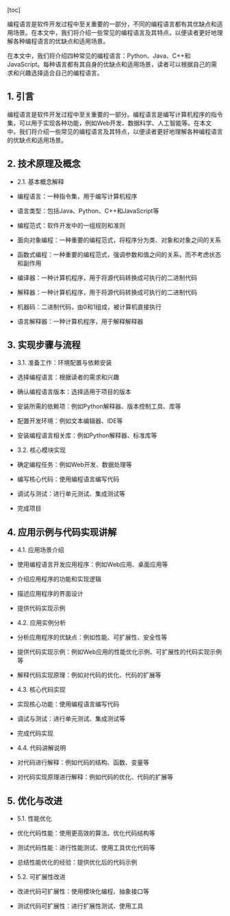 
[toc]                    
                
                
编程语言是软件开发过程中至关重要的一部分，不同的编程语言都有其优缺点和适用场景。在本文中，我们将介绍一些常见的编程语言及其特点，以便读者更好地理解各种编程语言的优缺点和适用场景。

在本文中，我们将介绍四种常见的编程语言：Python、Java、C++和JavaScript。每种语言都有其自身的优缺点和适用场景，读者可以根据自己的需求和兴趣选择适合自己的编程语言。

## 1. 引言

编程语言是软件开发过程中至关重要的一部分。编程语言是编写计算机程序的指令集，可以用于实现各种功能，例如Web开发、数据科学、人工智能等。在本文中，我们将介绍一些常见的编程语言及其特点，以便读者更好地理解各种编程语言的优缺点和适用场景。

## 2. 技术原理及概念

- 2.1. 基本概念解释

- 编程语言：一种指令集，用于编写计算机程序
- 语言类型：包括Java、Python、C++和JavaScript等
- 编程范式：软件开发中的一组规则和准则
- 面向对象编程：一种重要的编程范式，将程序分为类、对象和对象之间的关系
- 函数式编程：一种重要的编程范式，强调参数和值之间的关系，而不考虑状态和副作用
- 编译器：一种计算机程序，用于将源代码转换成可执行的二进制代码
- 解释器：一种计算机程序，用于将源代码转换成可执行的二进制代码
- 机器码：二进制代码，由0和1组成，被计算机直接执行
- 语言解释器：一种计算机程序，用于解释解释器

## 3. 实现步骤与流程

- 3.1. 准备工作：环境配置与依赖安装

- 选择编程语言：根据读者的需求和兴趣
- 确认编程语言版本：选择适用于项目的版本
- 安装所需的依赖项：例如Python解释器、版本控制工具、库等
- 配置开发环境：例如文本编辑器、IDE等
- 安装编程语言相关库：例如Python解释器、标准库等

- 3.2. 核心模块实现

- 确定编程任务：例如Web开发、数据处理等
- 编写核心代码：使用编程语言编写代码
- 调试与测试：进行单元测试、集成测试等
- 完成项目

## 4. 应用示例与代码实现讲解

- 4.1. 应用场景介绍

- 使用编程语言开发应用程序：例如Web应用、桌面应用等
- 介绍应用程序的功能和实现逻辑
- 描述应用程序的界面设计
- 提供代码实现示例

- 4.2. 应用实例分析

- 分析应用程序的优缺点：例如性能、可扩展性、安全性等
- 提供代码实现示例：例如Web应用的性能优化示例、可扩展性的代码实现示例等
- 解释代码实现原理：例如对代码的优化、代码的扩展等

- 4.3. 核心代码实现

- 实现核心功能：使用编程语言编写代码
- 调试与测试：进行单元测试、集成测试等
- 完成代码实现

- 4.4. 代码讲解说明

- 对代码进行解释：例如代码的结构、函数、变量等
- 对代码实现原理进行解释：例如代码的优化、代码的扩展等

## 5. 优化与改进

- 5.1. 性能优化

- 优化代码性能：使用更高效的算法、优化代码结构等
- 测试代码性能：进行性能测试、使用工具优化代码等
- 总结性能优化的经验：提供优化后的代码示例

- 5.2. 可扩展性改进

- 改进代码可扩展性：使用模块化编程、抽象接口等
- 测试代码可扩展性：进行扩展性测试、使用工具

